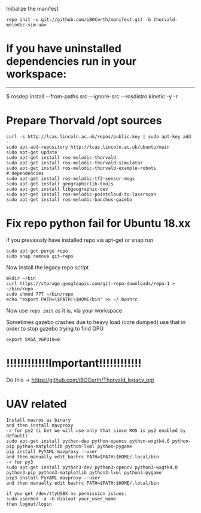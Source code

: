 
Initialize the manifest

  	repo init -u git://github.com/iBOCerth/manifest.git -b thorvald-melodic-sim-uav
  

# If you have uninstalled dependencies run in your workspace:
---------------
$ rosdep install --from-paths src --ignore-src --rosdistro kinetic -y -r


# Prepare Thorvald /opt sources

```
curl -s http://lcas.lincoln.ac.uk/repos/public.key | sudo apt-key add - 
sudo apt-add-repository http://lcas.lincoln.ac.uk/ubuntu/main
sudo apt-get update
sudo apt-get install ros-melodic-thorvald 
sudo apt-get install ros-melodic-thorvald-simulator
sudo apt-get install ros-melodic-thorvald-example-robots
# dependencies
sudo apt-get install ros-melodic-tf2-sensor-msgs
sudo apt-get install geographiclib-tools 
sudo apt-get install libgeographic-dev
sudo apt-get install ros-melodic-pointcloud-to-laserscan
sudo apt-get install ros-melodic-bacchus-gazebo

```

# Fix repo python fail for Ubuntu 18.xx

if you previously have installed repo via apt-get or snap run
```
sudo apt-get purge repo
sudo snap remove git-repo
```
Now install the legacy repo script
```
mkdir ~/bin
curl https://storage.googleapis.com/git-repo-downloads/repo-1 > ~/bin/repo
sudo chmod 777 ~/bin/repo
echo "export PATH=\$PATH:\$HOME/bin" >> ~/.bashrc
```
Now use `repo init` as it is, via your workspace

Sometimes gazebo crashes due to heavy load (core dumped)
use that in order to stop gazebo trying to find GPU
```
export SVGA_VGPU10=0
```

# !!!!!!!!!!!!Important!!!!!!!!!!!!
Do this -> https://github.com/iBOCerth/Thorvald_legacy_opt

# UAV related
```
Install mavros as binary
and then install mavproxy 
-> for py2 (i bet we will use only that since ROS is py2 enabled by default)
sudo apt-get install python-dev python-opencv python-wxgtk4.0 python-pip python-matplotlib python-lxml python-pygame
pip install PyYAML mavproxy --user
and then manually edit bashrc PATH=$PATH:$HOME/.local/bin
-> for py3
sudo apt-get install python3-dev python3-opencv python3-wxgtk4.0 python3-pip python3-matplotlib python3-lxml python3-pygame
pip3 install PyYAML mavproxy --user
and then manually edit bashrc PATH=$PATH:$HOME/.local/bin

if you get /dev/ttyUSBX no permission issues:
sudo usermod -a -G dialout your_user_name
then logout/login
```
